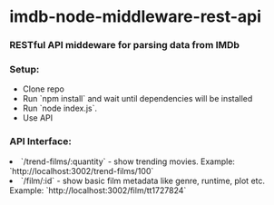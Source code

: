# imdb-node-middleware-rest-api
<h3>RESTful API middeware for parsing data from IMDb</h3>

<h3>Setup:</h3>
<ul>
  <li>Clone repo</li>
  <li>Run `npm install` and wait until dependencies will be installed</li>
  <li>Run `node index.js`.</li>
  <li>Use API</li>
</ul>

<h3>API Interface:</h3>
  <li>`/trend-films/:quantity` - show trending movies. Example: `http://localhost:3002/trend-films/100`</li>
  <li>`/film/:id` - show basic film metadata like genre, runtime, plot etc. Example: `http://localhost:3002/film/tt1727824`</li>
</ul>
